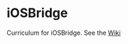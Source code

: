 # iOSBridge

Curriculum for iOSBridge. See the [Wiki](https://github.com/mobilebridge/iosbridge/wiki)
